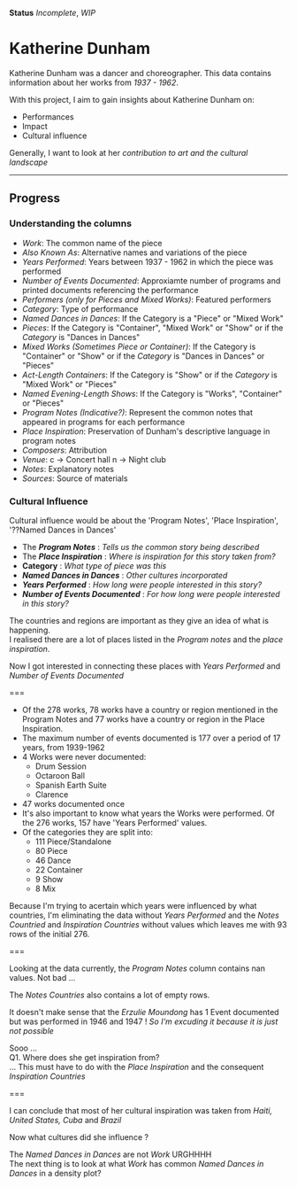 __Status__ _Incomplete_, _WIP_

# Katherine Dunham

Katherine Dunham was a dancer and choreographer. This data contains information about her works from _1937 - 1962_.

With this project, I aim to gain insights  about Katherine Dunham on:

- Performances
- Impact
- Cultural influence

Generally, I want to look at her _contribution to art and the cultural landscape_

____

## Progress

### Understanding the columns  

- _Work_: The common name of the piece
- _Also Known As_: Alternative names and variations of the piece
- _Years Performed_: Years between 1937 - 1962 in which the piece was performed
- _Number of Events Documented_: Approxiamte number of programs and printed documents referencing the performance
- _Performers (only for Pieces and Mixed Works)_: Featured performers
- _Category_: Type of performance
- _Named Dances in Dances_: If the Category is a "Piece" or "Mixed Work"
- _Pieces_: If the Category is "Container", "Mixed Work" or "Show" or if the _Category_ is "Dances in Dances"
- _Mixed Works (Sometimes Piece or Container)_: If the Category is "Container" or "Show" or if the _Category_ is "Dances in Dances" or "Pieces"
- _Act-Length Containers_: If the Category is "Show" or if the _Category_ is "Mixed Work" or "Pieces"
- _Named Evening-Length Shows_: If the Category is "Works", "Container" or "Pieces"
- _Program Notes (Indicative?)_: Represent the common notes that appeared in programs for each performance
- _Place Inspiration_: Preservation of Dunham's descriptive language in program notes
- _Composers_: Attribution
- _Venue_: c -> Concert hall n -> Night club
- _Notes_: Explanatory notes
- _Sources_: Source of materials

### Cultural Influence

Cultural influence would be about the 'Program Notes', 'Place Inspiration', '??Named Dances in Dances'  

- The ___Program Notes___           : _Tells us the common story being described_
- The ___Place Inspiration___       : _Where is inspiration for this story taken from?_
- __Category__ : _What type of piece was this_
- ___Named Dances in Dances___      : _Other cultures incorporated_
- ___Years Performed___             : _How long were people interested in this story?_
- ___Number of Events Documented___ : _For how long were people interested in this story?_

The countries and regions are important as they give an idea of what is happening.  
I realised there are a lot of places listed in the _Program notes_ and the _place inspiration_.  

Now I got interested in connecting these places with _Years Performed_ and _Number of Events Documented_

===

- Of the 278 works, 78 works have a country or region mentioned in the Program Notes and 77 works have a country or region in the Place Inspiration.
- The maximum number of events documented is 177 over a period of 17 years, from 1939-1962
- 4 Works were never documented:
  - Drum Session
  - Octaroon Ball
  - Spanish Earth Suite
  - Clarence
- 47 works documented once
- It's also important to know what years the Works were performed. Of the 276 works, 157 have 'Years Performed' values.
- Of the categories they are split into:
  - 111 Piece/Standalone
  - 80 Piece
  - 46 Dance
  - 22 Container
  - 9 Show
  - 8 Mix

Because I'm trying to acertain which years were influenced by what countries, I'm eliminating the data without _Years Performed_ and the _Notes Countried_ and _Inspiration Countries_ without values which leaves me with 93 rows of the initial 276.

===

Looking at the data currently, the _Program Notes_ column contains nan values. Not bad ...

The _Notes Countries_ also contains a lot of empty rows.  

It doesn't make sense that the _Erzulie Moundong_ has 1 Event documented but was performed in 1946 and 1947 ! _So I'm excuding it because it is just not possible_

Sooo ...  
Q1. Where does she get inspiration from?  
... This must have to do with the _Place Inspiration_ and the consequent _Inspiration Countries_

===

I can conclude that most of her cultural inspiration was taken from _Haiti, United States, Cuba_ and _Brazil_

Now what cultures did she influence ? 

The _Named Dances in Dances_ are not _Work_  URGHHHH   
The next thing is to look at what _Work_ has common _Named Dances in Dances_  in a density plot?
